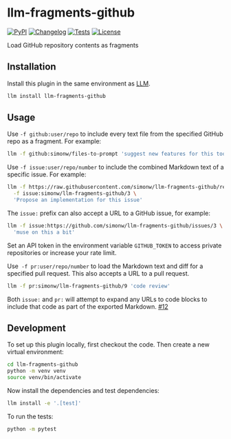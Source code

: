 # llm-fragments-github

[![PyPI](https://img.shields.io/pypi/v/llm-fragments-github.svg)](https://pypi.org/project/llm-fragments-github/)
[![Changelog](https://img.shields.io/github/v/release/simonw/llm-fragments-github?include_prereleases&label=changelog)](https://github.com/simonw/llm-fragments-github/releases)
[![Tests](https://github.com/simonw/llm-fragments-github/actions/workflows/test.yml/badge.svg)](https://github.com/simonw/llm-fragments-github/actions/workflows/test.yml)
[![License](https://img.shields.io/badge/license-Apache%202.0-blue.svg)](https://github.com/simonw/llm-fragments-github/blob/main/LICENSE)

Load GitHub repository contents as fragments

## Installation

Install this plugin in the same environment as [LLM](https://llm.datasette.io/).
```bash
llm install llm-fragments-github
```
## Usage

Use `-f github:user/repo` to include every text file from the specified GitHub repo as a fragment. For example:
```bash
llm -f github:simonw/files-to-prompt 'suggest new features for this tool'
```
Use `-f issue:user/repo/number` to include the combined Markdown text of a specific issue. For example:
```bash
llm -f https://raw.githubusercontent.com/simonw/llm-fragments-github/refs/tags/0.1/llm_fragments_github.py \
  -f issue:simonw/llm-fragments-github/3 \
  'Propose an implementation for this issue'
```
The `issue:` prefix can also accept a URL to a GitHub issue, for example:
```bash
llm -f issue:https://github.com/simonw/llm-fragments-github/issues/3 \
  'muse on this a bit'
```
Set an API token in the environment variable `GITHUB_TOKEN` to access private repositories or increase your rate limit.

Use` -f pr:user/repo/number` to load the Markdown text and diff for a specified pull request. This also accepts a URL to a pull request.

```bash
llm -f pr:simonw/llm-fragments-github/9 'code review'
```
Both `issue:` and `pr:` will attempt to expand any URLs to code blocks to include that code as part of the exported Markdown. [#12](https://github.com/simonw/llm-fragments-github/issues/12)

## Development

To set up this plugin locally, first checkout the code. Then create a new virtual environment:
```bash
cd llm-fragments-github
python -m venv venv
source venv/bin/activate
```
Now install the dependencies and test dependencies:
```bash
llm install -e '.[test]'
```
To run the tests:
```bash
python -m pytest
```
